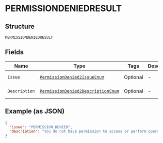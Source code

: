 
# PERMISSIONDENIEDRESULT

## Structure

`PERMISSIONDENIEDRESULT`

## Fields

| Name | Type | Tags | Description | Getter | Setter |
|  --- | --- | --- | --- | --- | --- |
| `Issue` | [`PermissionDenied2IssueEnum`](../../doc/models/permission-denied-2-issue-enum.md) | Optional | - | PermissionDenied2IssueEnum getIssue() | setIssue(PermissionDenied2IssueEnum issue) |
| `Description` | [`PermissionDenied2DescriptionEnum`](../../doc/models/permission-denied-2-description-enum.md) | Optional | - | PermissionDenied2DescriptionEnum getDescription() | setDescription(PermissionDenied2DescriptionEnum description) |

## Example (as JSON)

```json
{
  "issue": "PERMISSION_DENIED",
  "description": "You do not have permission to access or perform operations on this resource."
}
```

